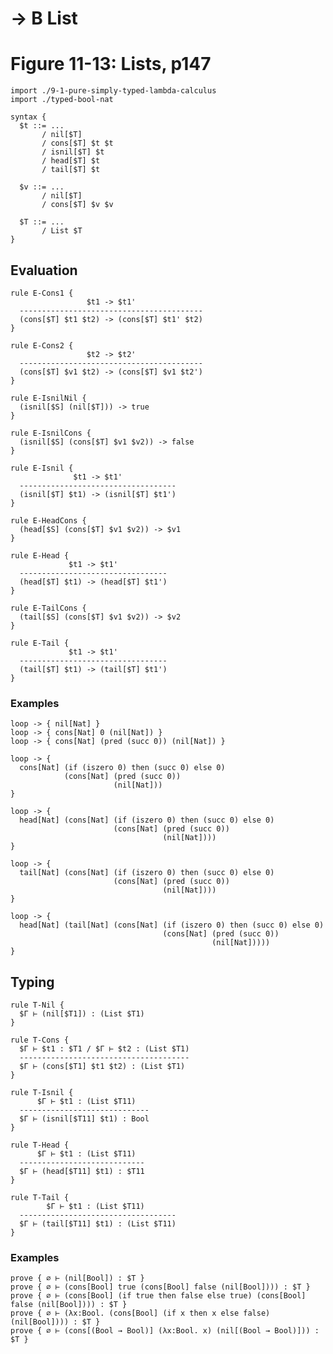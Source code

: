 # → B List
# Figure 11-13: Lists, p147

    import ./9-1-pure-simply-typed-lambda-calculus
    import ./typed-bool-nat

    syntax {
      $t ::= ...
           / nil[$T]
           / cons[$T] $t $t
           / isnil[$T] $t
           / head[$T] $t
           / tail[$T] $t

      $v ::= ...
           / nil[$T]
           / cons[$T] $v $v

      $T ::= ...
           / List $T
    }


## Evaluation

    rule E-Cons1 {
                     $t1 -> $t1'
      -----------------------------------------
      (cons[$T] $t1 $t2) -> (cons[$T] $t1' $t2)
    }

    rule E-Cons2 {
                     $t2 -> $t2'
      -----------------------------------------
      (cons[$T] $v1 $t2) -> (cons[$T] $v1 $t2')
    }

    rule E-IsnilNil {
      (isnil[$S] (nil[$T])) -> true
    }

    rule E-IsnilCons {
      (isnil[$S] (cons[$T] $v1 $v2)) -> false
    }

    rule E-Isnil {
                  $t1 -> $t1'
      -----------------------------------
      (isnil[$T] $t1) -> (isnil[$T] $t1')
    }

    rule E-HeadCons {
      (head[$S] (cons[$T] $v1 $v2)) -> $v1
    }

    rule E-Head {
                 $t1 -> $t1'
      ---------------------------------
      (head[$T] $t1) -> (head[$T] $t1')
    }

    rule E-TailCons {
      (tail[$S] (cons[$T] $v1 $v2)) -> $v2
    }

    rule E-Tail {
                 $t1 -> $t1'
      ---------------------------------
      (tail[$T] $t1) -> (tail[$T] $t1')
    }


### Examples

    loop -> { nil[Nat] }
    loop -> { cons[Nat] 0 (nil[Nat]) }
    loop -> { cons[Nat] (pred (succ 0)) (nil[Nat]) }

    loop -> {
      cons[Nat] (if (iszero 0) then (succ 0) else 0)
                (cons[Nat] (pred (succ 0))
                           (nil[Nat]))
    }

    loop -> {
      head[Nat] (cons[Nat] (if (iszero 0) then (succ 0) else 0)
                           (cons[Nat] (pred (succ 0))
                                      (nil[Nat])))
    }

    loop -> {
      tail[Nat] (cons[Nat] (if (iszero 0) then (succ 0) else 0)
                           (cons[Nat] (pred (succ 0))
                                      (nil[Nat])))
    }

    loop -> {
      head[Nat] (tail[Nat] (cons[Nat] (if (iszero 0) then (succ 0) else 0)
                                      (cons[Nat] (pred (succ 0))
                                                 (nil[Nat]))))
    }


## Typing

    rule T-Nil {
      $Γ ⊢ (nil[$T1]) : (List $T1)
    }

    rule T-Cons {
      $Γ ⊢ $t1 : $T1 / $Γ ⊢ $t2 : (List $T1)
      --------------------------------------
      $Γ ⊢ (cons[$T1] $t1 $t2) : (List $T1)
    }

    rule T-Isnil {
          $Γ ⊢ $t1 : (List $T11)
      -----------------------------
      $Γ ⊢ (isnil[$T11] $t1) : Bool
    }

    rule T-Head {
          $Γ ⊢ $t1 : (List $T11)
      ----------------------------
      $Γ ⊢ (head[$T11] $t1) : $T11
    }

    rule T-Tail {
            $Γ ⊢ $t1 : (List $T11)
      -----------------------------------
      $Γ ⊢ (tail[$T11] $t1) : (List $T11)
    }


### Examples

    prove { ∅ ⊢ (nil[Bool]) : $T }
    prove { ∅ ⊢ (cons[Bool] true (cons[Bool] false (nil[Bool]))) : $T }
    prove { ∅ ⊢ (cons[Bool] (if true then false else true) (cons[Bool] false (nil[Bool]))) : $T }
    prove { ∅ ⊢ (λx:Bool. (cons[Bool] (if x then x else false) (nil[Bool]))) : $T }
    prove { ∅ ⊢ (cons[(Bool → Bool)] (λx:Bool. x) (nil[(Bool → Bool)])) : $T }
